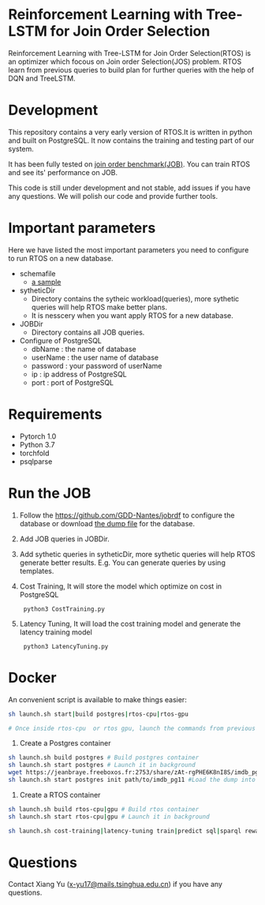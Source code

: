 # Reinforcement Learning with Tree-LSTM for Join Order Selection
Reinforcement Learning with Tree-LSTM for Join Order Selection(RTOS) is an optimizer which focous on Join order Selection(JOS) problem.  RTOS learn from previous queries to build plan for further queries with the help of DQN and TreeLSTM.

# Development

This repository contains a very early version of RTOS.It is written in python and built on PostgreSQL. It now contains the training and testing part of our system. 

It has been fully tested on <a href="http://www.vldb.org/pvldb/vol9/p204-leis.pdf">join order benchmark(JOB)</a>. You can train RTOS and see its' performance on JOB.

This code is still under development and not stable, add issues if you have any questions. We will polish our code and provide further tools. 

# Important parameters
Here we have listed the most important parameters you need to configure to run RTOS on a new database. 

- schemafile
    - <a href ="https://github.com/gregrahn/join-order-benchmark/blob/master/schema.sql"> a sample</a>
- sytheticDir
    - Directory contains the sytheic workload(queries), more sythetic queries will help RTOS make better plans. 
    - It is nesscery when you want apply RTOS for a new database.  
- JOBDir
    - Directory contains all JOB queries. 
- Configure of PostgreSQL
    - dbName : the name of database 
    - userName : the user name of database
    - password : your password of userName
    - ip : ip address of PostgreSQL
    - port : port of PostgreSQL

# Requirements
- Pytorch 1.0
- Python 3.7
- torchfold
- psqlparse

# Run the JOB 
1. Follow the https://github.com/GDD-Nantes/jobrdf to configure the database or download [the dump file](https://jeanbraye.freeboxos.fr:2753/share/zAt-rgPHE6K8nI8S/imdb_pg11) for the database.
2. Add JOB queries in JOBDir.
3. Add sythetic queries in sytheticDir, more sythetic queries will help RTOS generate better results. E.g. You can generate queries by using templates.
4. Cost Training, It will store the model which optimize on cost in PostgreSQL

		python3 CostTraining.py

5. Latency Tuning, It will load the cost training model and generate the latency training model
	
		python3 LatencyTuning.py 

# Docker
An convenient script is available to make things easier:
```bash
sh launch.sh start|build postgres|rtos-cpu|rtos-gpu

# Once inside rtos-cpu  or rtos gpu, launch the commands from previous section
```

1. Create a Postgres container

```bash
sh launch.sh build postgres # Build postgres container
sh launch.sh start postgres # Launch it in background
wget https://jeanbraye.freeboxos.fr:2753/share/zAt-rgPHE6K8nI8S/imdb_pg11 -O imdb_pg11 # Download the dump
sh launch.sh start postgres init path/to/imdb_pg11 #Load the dump into base
```

1. Create a RTOS container

```bash
sh launch.sh build rtos-cpu|gpu # Build rtos container
sh launch.sh start rtos-cpu|gpu # Launch it in background

sh launch.sh cost-training|latency-tuning train|predict sql|sparql reward_type [ n_episodes input_files ]
```

# Questions
Contact Xiang Yu (x-yu17@mails.tsinghua.edu.cn) if you have any questions.